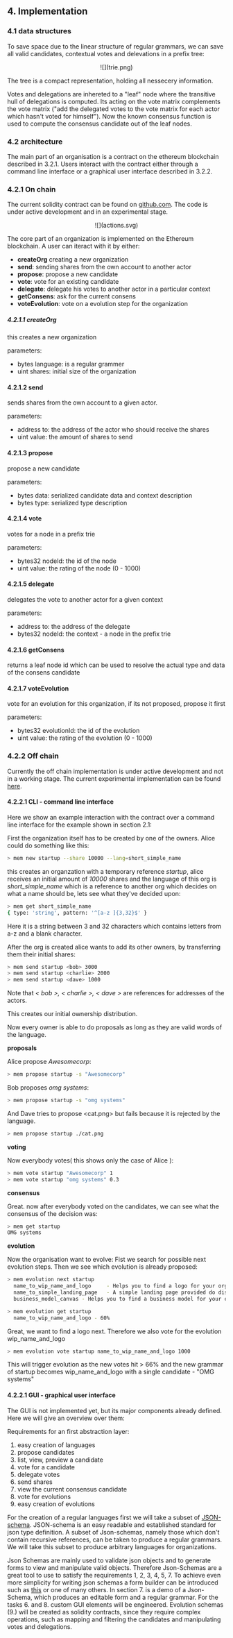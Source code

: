 ## 4. Implementation

### 4.1 data structures
To save space due to the linear structure of regular grammars, we can save all
valid candidates, contextual votes and delevations in a prefix tree:
<center> ![](trie.png) </center>

The tree is a compact representation, holding all nessecery information.

Votes and delegations are inhereted to a "leaf" node where the transitive hull of delegations is computed.
Its acting on the vote matrix complements the vote matrix ("add the delegated votes to the vote matrix for each actor which hasn't voted for himself").
Now the known consensus function is used to compute the consensus candidate out of the leaf nodes.


### 4.2 architecture

The main part of an organisation is a contract on the ethereum blockchain described in 3.2.1. Users interact
with the contract either through a command line interface or a graphical user interface described in 3.2.2.

### 4.2.1 On chain
The current solidity contract can be found on [github.com](https://github.com/mhhf/mem/blob/develop/src/contracts/sol/org.sol). The code is under active development and in an experimental stage.


<center> ![](actions.svg) </center>

The core part of an organization is implemented on the Ethereum blockchain. A user can
iteract with it by either:
* **createOrg** creating a new organization
* **send**: sending shares from the own account to another actor
* **propose**: propose a new candidate
* **vote**: vote for an existing candidate
* **delegate**: delegate his votes to another actor in a particular context
* **getConsens**: ask for the current consens
* **voteEvolution**: vote on a evolution step for the organization

##### 4.2.1.1 createOrg
this creates a new organization

parameters:
* bytes language: is a regular grammer
* uint shares: initial size of the organization

#### 4.2.1.2 send

sends shares from the own account to a given actor.

parameters:
* address to: the address of the actor who should receive the shares
* uint value: the amount of shares to send

#### 4.2.1.3 propose

propose a new candidate

parameters:
* bytes data: serialized candidate data and context description
* bytes type: serialized type description

#### 4.2.1.4 vote

votes for a node in a prefix trie

parameters:
* bytes32 nodeId: the id of the node
* uint value: the rating of the node (0 - 1000)

#### 4.2.1.5 delegate

delegates the vote to another actor for a given context

parameters:
* address to: the address of the delegate
* bytes32 nodeId: the context - a node in the prefix trie

#### 4.2.1.6 getConsens

returns a leaf node id which can be used to resolve the actual type and data of the consens candidate

#### 4.2.1.7 voteEvolution

vote for an evolution for this organization, if its not proposed, propose it first

parameters:
* bytes32 evolutionId: the id of the evolution
* uint value: the rating of the evolution (0 - 1000)


### 4.2.2 Off chain

Currently the off chain implementation is under active development and not in a working stage.
The current experimental implementation can be found [here](https://github.com/mhhf/mem/tree/develop).

#### 4.2.2.1 CLI - command line interface

Here we show an example interaction with the contract over a command line interface for the example shown in section 2.1:

First the organization itself has to be created by one of the owners.
Alice could do something like this:
```sh
> mem new startup --share 10000 --lang=short_simple_name
```

this creates an organzation with a temporary reference *startup*, alice 
receives an initial amount of *10000* shares and the language of this org is
*short_simple_name* which is a reference to another org which decides on what a name should be,
lets see what they've decided upon:
```sh
> mem get short_simple_name
{ type: 'string', pattern: '^[a-z ]{3,32}$' }
```
Here it is a string between 3 and 32 characters which contains letters from a-z and a blank character.

After the org is created alice wants to add its other owners, by transferring them
their initial shares:

```sh
> mem send startup <bob> 3000
> mem send startup <charlie> 2000
> mem send startup <dave> 1000
```

Note that *< bob >, < charlie >, < dave >* are references for addresses of the actors.

This creates our initial ownership distribution.

Now every owner is able to do proposals as long as they are valid words of the language.

**proposals**

Alice propose *Awesomecorp*:
```sh
> mem propose startup -s "Awesomecorp"
```

Bob proposes *omg systems*:
```sh
> mem propose startup -s "omg systems"
```

And Dave tries to propose <cat.png> but fails because it is rejected by the language.
```sh
> mem propose startup ./cat.png
```

**voting**

Now everybody votes( this shows only the case of Alice ):

```sh
> mem vote startup "Awesomecorp" 1
> mem vote startup "omg systems" 0.3
```

**consensus**

Great. now after everybody voted on the candidates, we can see what the consensus
of the decision was:

```sh
> mem get startup
OMG systems
```

**evolution**

Now the organisation want to evolve: Fist we search for possible next evolution steps.
Then we see which evolution is already proposed:
```sh
> mem evolution next startup
  name_to_wip_name_and_logo     - Helps you to find a logo for your organisation, keeps only the consensus name
  name_to_simple_landing_page   - A simple landing page provided do display provided features, keeps all names
  business_model_canvas - Helps you to find a business model for your organisation, removes all names

> mem evolution get startup
  name_to_wip_name_and_logo - 60%
```

Great, we want to find a logo next. Therefore we also vote for the evolution wip_name_and_logo

```sh
> mem evolution vote startup name_to_wip_name_and_logo 1000
```

This will trigger evolution as the new votes hit > 66% and the new grammar of startup becomes wip_name_and_logo with a single candidate - "OMG systems"

#### 4.2.2.1 GUI - graphical user interface

The GUI is not implemented yet, but its major components already defined. Here we will give an overview over them:

Requirements for an first abstraction layer:
1. easy creation of languages
2. propose candidates
3. list, view, preview a candidate
4. vote for a candidate
5. delegate votes
6. send shares
7. view the current consensus candidate
8. vote for evolutions
9. easy creation of evolutions

For the creation of a regular languages first we will take a subset of [JSON-schema](json-schema.org).
JSON-schema is an easy readable and established standard for json type definition. A subset of Json-schemas, namely those which don't contain recursive references, can be taken to produce a regular grammars. We will take this subset to produce arbitrary languages for organizations.

Json Schemas are mainly used to validate json objects and to generate forms to view and manipulate valid objects. Therefore Json-Schemas are a great tool to use to satisfy the requirements 1, 2, 3, 4, 5, 7.
To achieve even more simplicity for writing json schemas a form builder can be introduced such as [this](https://github.com/Kinto/formbuilder) or one of many others.
In section 7. is a demo of a Json-Schema, which produces an editable form and a regular grammar.
For the tasks 6. and 8. custom GUI elements will be engineered.
Evolution schemas (9.) will be created as solidity contracts, since they require complex operations, such as mapping and filtering the candidates and manipulating votes and delegations.
